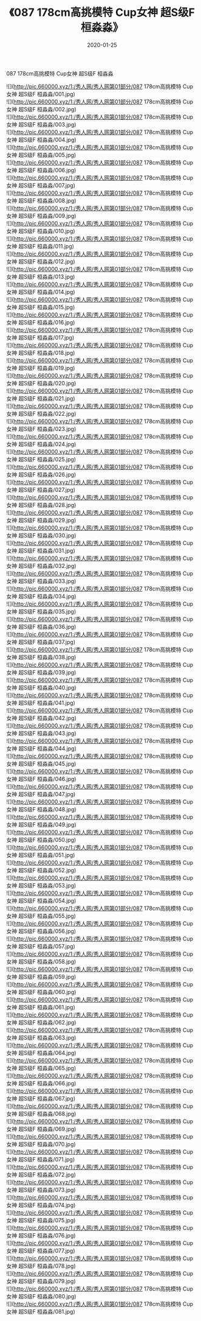 ﻿---
layout: post
title:  《087 178cm高挑模特 Cup女神 超S级F 桓淼淼》
date:   2020-01-25
img: http://pic.660000.xyz/1:/秀人网/秀人网第01部分/087 178cm高挑模特 Cup女神 超S级F 桓淼淼/000.jpg
categories: [美女, 清纯, 唯美]
---

087 178cm高挑模特 Cup女神 超S级F 桓淼淼

  ![](http://pic.660000.xyz/1:/秀人网/秀人网第01部分/087 178cm高挑模特 Cup女神 超S级F 桓淼淼/001.jpg) <br> ![](http://pic.660000.xyz/1:/秀人网/秀人网第01部分/087 178cm高挑模特 Cup女神 超S级F 桓淼淼/002.jpg) <br> ![](http://pic.660000.xyz/1:/秀人网/秀人网第01部分/087 178cm高挑模特 Cup女神 超S级F 桓淼淼/003.jpg) <br> ![](http://pic.660000.xyz/1:/秀人网/秀人网第01部分/087 178cm高挑模特 Cup女神 超S级F 桓淼淼/004.jpg) <br> ![](http://pic.660000.xyz/1:/秀人网/秀人网第01部分/087 178cm高挑模特 Cup女神 超S级F 桓淼淼/005.jpg) <br> ![](http://pic.660000.xyz/1:/秀人网/秀人网第01部分/087 178cm高挑模特 Cup女神 超S级F 桓淼淼/006.jpg) <br> ![](http://pic.660000.xyz/1:/秀人网/秀人网第01部分/087 178cm高挑模特 Cup女神 超S级F 桓淼淼/007.jpg) <br> ![](http://pic.660000.xyz/1:/秀人网/秀人网第01部分/087 178cm高挑模特 Cup女神 超S级F 桓淼淼/008.jpg) <br> ![](http://pic.660000.xyz/1:/秀人网/秀人网第01部分/087 178cm高挑模特 Cup女神 超S级F 桓淼淼/009.jpg) <br> ![](http://pic.660000.xyz/1:/秀人网/秀人网第01部分/087 178cm高挑模特 Cup女神 超S级F 桓淼淼/010.jpg) <br> ![](http://pic.660000.xyz/1:/秀人网/秀人网第01部分/087 178cm高挑模特 Cup女神 超S级F 桓淼淼/011.jpg) <br> ![](http://pic.660000.xyz/1:/秀人网/秀人网第01部分/087 178cm高挑模特 Cup女神 超S级F 桓淼淼/012.jpg) <br> ![](http://pic.660000.xyz/1:/秀人网/秀人网第01部分/087 178cm高挑模特 Cup女神 超S级F 桓淼淼/013.jpg) <br> ![](http://pic.660000.xyz/1:/秀人网/秀人网第01部分/087 178cm高挑模特 Cup女神 超S级F 桓淼淼/014.jpg) <br> ![](http://pic.660000.xyz/1:/秀人网/秀人网第01部分/087 178cm高挑模特 Cup女神 超S级F 桓淼淼/015.jpg) <br> ![](http://pic.660000.xyz/1:/秀人网/秀人网第01部分/087 178cm高挑模特 Cup女神 超S级F 桓淼淼/016.jpg) <br> ![](http://pic.660000.xyz/1:/秀人网/秀人网第01部分/087 178cm高挑模特 Cup女神 超S级F 桓淼淼/017.jpg) <br> ![](http://pic.660000.xyz/1:/秀人网/秀人网第01部分/087 178cm高挑模特 Cup女神 超S级F 桓淼淼/018.jpg) <br> ![](http://pic.660000.xyz/1:/秀人网/秀人网第01部分/087 178cm高挑模特 Cup女神 超S级F 桓淼淼/019.jpg) <br> ![](http://pic.660000.xyz/1:/秀人网/秀人网第01部分/087 178cm高挑模特 Cup女神 超S级F 桓淼淼/020.jpg) <br> ![](http://pic.660000.xyz/1:/秀人网/秀人网第01部分/087 178cm高挑模特 Cup女神 超S级F 桓淼淼/021.jpg) <br> ![](http://pic.660000.xyz/1:/秀人网/秀人网第01部分/087 178cm高挑模特 Cup女神 超S级F 桓淼淼/022.jpg) <br> ![](http://pic.660000.xyz/1:/秀人网/秀人网第01部分/087 178cm高挑模特 Cup女神 超S级F 桓淼淼/023.jpg) <br> ![](http://pic.660000.xyz/1:/秀人网/秀人网第01部分/087 178cm高挑模特 Cup女神 超S级F 桓淼淼/024.jpg) <br> ![](http://pic.660000.xyz/1:/秀人网/秀人网第01部分/087 178cm高挑模特 Cup女神 超S级F 桓淼淼/025.jpg) <br> ![](http://pic.660000.xyz/1:/秀人网/秀人网第01部分/087 178cm高挑模特 Cup女神 超S级F 桓淼淼/026.jpg) <br> ![](http://pic.660000.xyz/1:/秀人网/秀人网第01部分/087 178cm高挑模特 Cup女神 超S级F 桓淼淼/027.jpg) <br> ![](http://pic.660000.xyz/1:/秀人网/秀人网第01部分/087 178cm高挑模特 Cup女神 超S级F 桓淼淼/028.jpg) <br> ![](http://pic.660000.xyz/1:/秀人网/秀人网第01部分/087 178cm高挑模特 Cup女神 超S级F 桓淼淼/029.jpg) <br> ![](http://pic.660000.xyz/1:/秀人网/秀人网第01部分/087 178cm高挑模特 Cup女神 超S级F 桓淼淼/030.jpg) <br> ![](http://pic.660000.xyz/1:/秀人网/秀人网第01部分/087 178cm高挑模特 Cup女神 超S级F 桓淼淼/031.jpg) <br> ![](http://pic.660000.xyz/1:/秀人网/秀人网第01部分/087 178cm高挑模特 Cup女神 超S级F 桓淼淼/032.jpg) <br> ![](http://pic.660000.xyz/1:/秀人网/秀人网第01部分/087 178cm高挑模特 Cup女神 超S级F 桓淼淼/033.jpg) <br> ![](http://pic.660000.xyz/1:/秀人网/秀人网第01部分/087 178cm高挑模特 Cup女神 超S级F 桓淼淼/034.jpg) <br> ![](http://pic.660000.xyz/1:/秀人网/秀人网第01部分/087 178cm高挑模特 Cup女神 超S级F 桓淼淼/035.jpg) <br> ![](http://pic.660000.xyz/1:/秀人网/秀人网第01部分/087 178cm高挑模特 Cup女神 超S级F 桓淼淼/036.jpg) <br> ![](http://pic.660000.xyz/1:/秀人网/秀人网第01部分/087 178cm高挑模特 Cup女神 超S级F 桓淼淼/037.jpg) <br> ![](http://pic.660000.xyz/1:/秀人网/秀人网第01部分/087 178cm高挑模特 Cup女神 超S级F 桓淼淼/038.jpg) <br> ![](http://pic.660000.xyz/1:/秀人网/秀人网第01部分/087 178cm高挑模特 Cup女神 超S级F 桓淼淼/039.jpg) <br> ![](http://pic.660000.xyz/1:/秀人网/秀人网第01部分/087 178cm高挑模特 Cup女神 超S级F 桓淼淼/040.jpg) <br> ![](http://pic.660000.xyz/1:/秀人网/秀人网第01部分/087 178cm高挑模特 Cup女神 超S级F 桓淼淼/041.jpg) <br> ![](http://pic.660000.xyz/1:/秀人网/秀人网第01部分/087 178cm高挑模特 Cup女神 超S级F 桓淼淼/042.jpg) <br> ![](http://pic.660000.xyz/1:/秀人网/秀人网第01部分/087 178cm高挑模特 Cup女神 超S级F 桓淼淼/043.jpg) <br> ![](http://pic.660000.xyz/1:/秀人网/秀人网第01部分/087 178cm高挑模特 Cup女神 超S级F 桓淼淼/044.jpg) <br> ![](http://pic.660000.xyz/1:/秀人网/秀人网第01部分/087 178cm高挑模特 Cup女神 超S级F 桓淼淼/045.jpg) <br> ![](http://pic.660000.xyz/1:/秀人网/秀人网第01部分/087 178cm高挑模特 Cup女神 超S级F 桓淼淼/046.jpg) <br> ![](http://pic.660000.xyz/1:/秀人网/秀人网第01部分/087 178cm高挑模特 Cup女神 超S级F 桓淼淼/047.jpg) <br> ![](http://pic.660000.xyz/1:/秀人网/秀人网第01部分/087 178cm高挑模特 Cup女神 超S级F 桓淼淼/048.jpg) <br> ![](http://pic.660000.xyz/1:/秀人网/秀人网第01部分/087 178cm高挑模特 Cup女神 超S级F 桓淼淼/049.jpg) <br> ![](http://pic.660000.xyz/1:/秀人网/秀人网第01部分/087 178cm高挑模特 Cup女神 超S级F 桓淼淼/050.jpg) <br> ![](http://pic.660000.xyz/1:/秀人网/秀人网第01部分/087 178cm高挑模特 Cup女神 超S级F 桓淼淼/051.jpg) <br> ![](http://pic.660000.xyz/1:/秀人网/秀人网第01部分/087 178cm高挑模特 Cup女神 超S级F 桓淼淼/052.jpg) <br> ![](http://pic.660000.xyz/1:/秀人网/秀人网第01部分/087 178cm高挑模特 Cup女神 超S级F 桓淼淼/053.jpg) <br> ![](http://pic.660000.xyz/1:/秀人网/秀人网第01部分/087 178cm高挑模特 Cup女神 超S级F 桓淼淼/054.jpg) <br> ![](http://pic.660000.xyz/1:/秀人网/秀人网第01部分/087 178cm高挑模特 Cup女神 超S级F 桓淼淼/055.jpg) <br> ![](http://pic.660000.xyz/1:/秀人网/秀人网第01部分/087 178cm高挑模特 Cup女神 超S级F 桓淼淼/056.jpg) <br> ![](http://pic.660000.xyz/1:/秀人网/秀人网第01部分/087 178cm高挑模特 Cup女神 超S级F 桓淼淼/057.jpg) <br> ![](http://pic.660000.xyz/1:/秀人网/秀人网第01部分/087 178cm高挑模特 Cup女神 超S级F 桓淼淼/058.jpg) <br> ![](http://pic.660000.xyz/1:/秀人网/秀人网第01部分/087 178cm高挑模特 Cup女神 超S级F 桓淼淼/059.jpg) <br> ![](http://pic.660000.xyz/1:/秀人网/秀人网第01部分/087 178cm高挑模特 Cup女神 超S级F 桓淼淼/060.jpg) <br> ![](http://pic.660000.xyz/1:/秀人网/秀人网第01部分/087 178cm高挑模特 Cup女神 超S级F 桓淼淼/061.jpg) <br> ![](http://pic.660000.xyz/1:/秀人网/秀人网第01部分/087 178cm高挑模特 Cup女神 超S级F 桓淼淼/062.jpg) <br> ![](http://pic.660000.xyz/1:/秀人网/秀人网第01部分/087 178cm高挑模特 Cup女神 超S级F 桓淼淼/063.jpg) <br> ![](http://pic.660000.xyz/1:/秀人网/秀人网第01部分/087 178cm高挑模特 Cup女神 超S级F 桓淼淼/064.jpg) <br> ![](http://pic.660000.xyz/1:/秀人网/秀人网第01部分/087 178cm高挑模特 Cup女神 超S级F 桓淼淼/065.jpg) <br> ![](http://pic.660000.xyz/1:/秀人网/秀人网第01部分/087 178cm高挑模特 Cup女神 超S级F 桓淼淼/066.jpg) <br> ![](http://pic.660000.xyz/1:/秀人网/秀人网第01部分/087 178cm高挑模特 Cup女神 超S级F 桓淼淼/067.jpg) <br> ![](http://pic.660000.xyz/1:/秀人网/秀人网第01部分/087 178cm高挑模特 Cup女神 超S级F 桓淼淼/068.jpg) <br> ![](http://pic.660000.xyz/1:/秀人网/秀人网第01部分/087 178cm高挑模特 Cup女神 超S级F 桓淼淼/069.jpg) <br> ![](http://pic.660000.xyz/1:/秀人网/秀人网第01部分/087 178cm高挑模特 Cup女神 超S级F 桓淼淼/070.jpg) <br> ![](http://pic.660000.xyz/1:/秀人网/秀人网第01部分/087 178cm高挑模特 Cup女神 超S级F 桓淼淼/071.jpg) <br> ![](http://pic.660000.xyz/1:/秀人网/秀人网第01部分/087 178cm高挑模特 Cup女神 超S级F 桓淼淼/072.jpg) <br> ![](http://pic.660000.xyz/1:/秀人网/秀人网第01部分/087 178cm高挑模特 Cup女神 超S级F 桓淼淼/073.jpg) <br> ![](http://pic.660000.xyz/1:/秀人网/秀人网第01部分/087 178cm高挑模特 Cup女神 超S级F 桓淼淼/074.jpg) <br> ![](http://pic.660000.xyz/1:/秀人网/秀人网第01部分/087 178cm高挑模特 Cup女神 超S级F 桓淼淼/075.jpg) <br> ![](http://pic.660000.xyz/1:/秀人网/秀人网第01部分/087 178cm高挑模特 Cup女神 超S级F 桓淼淼/076.jpg) <br> ![](http://pic.660000.xyz/1:/秀人网/秀人网第01部分/087 178cm高挑模特 Cup女神 超S级F 桓淼淼/077.jpg) <br> ![](http://pic.660000.xyz/1:/秀人网/秀人网第01部分/087 178cm高挑模特 Cup女神 超S级F 桓淼淼/078.jpg) <br> ![](http://pic.660000.xyz/1:/秀人网/秀人网第01部分/087 178cm高挑模特 Cup女神 超S级F 桓淼淼/079.jpg) <br> ![](http://pic.660000.xyz/1:/秀人网/秀人网第01部分/087 178cm高挑模特 Cup女神 超S级F 桓淼淼/080.jpg) <br> ![](http://pic.660000.xyz/1:/秀人网/秀人网第01部分/087 178cm高挑模特 Cup女神 超S级F 桓淼淼/081.jpg) <br>